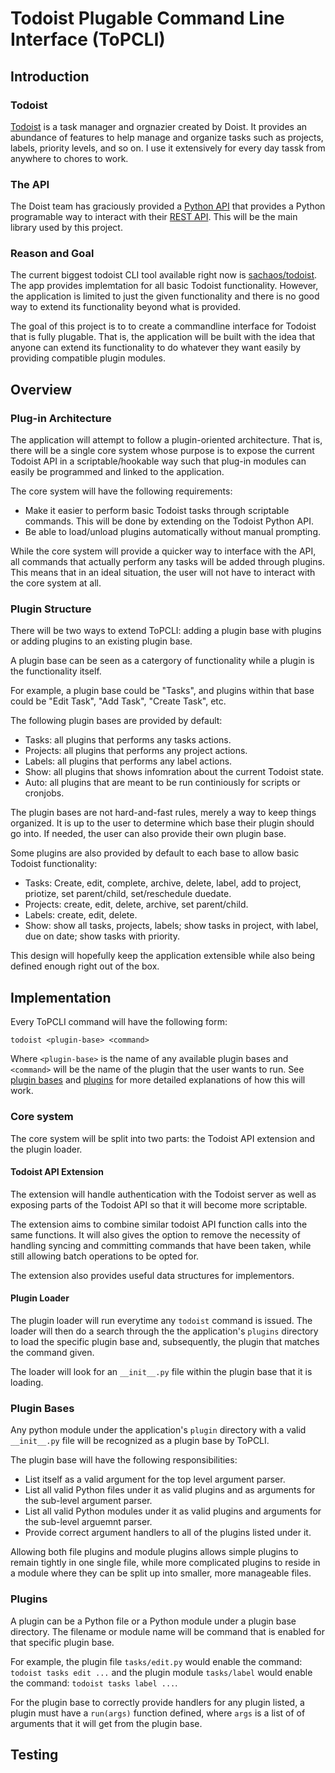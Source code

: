# Todoist Plugable Command Line Interface (ToPCLI)

## Introduction

### Todoist
[Todoist](https://todoist.com/) is a task manager and orgnazier created by
Doist. It provides an abundance of features to help manage and organize tasks
such as projects, labels, priority levels, and so on. I use it extensively for
every day tassk from anywhere to chores to work.

### The API

The Doist team has graciously provided a [Python
API](https://github.com/doist/todoist-python) that provides a Python programable
way to interact with their [REST
API](https://developer.todoist.com/sync/v8/#summary-of-contents). This will be
the main library used by this project.

### Reason and Goal

The current biggest todoist CLI tool available right now is
[sachaos/todoist](https://github.com/sachaos/todoist). The app provides
implemtation for all basic Todoist functionality. However, the application is
limited to just the given functionality and there is no good way to extend its
functionality beyond what is provided.

The goal of this project is to to create a commandline interface for Todoist
that is fully plugable. That is, the application will be built with the idea
that anyone can extend its functionality to do whatever they want easily by
providing compatible plugin modules.

## Overview

### Plug-in Architecture

The application will attempt to follow a plugin-oriented architecture. That is,
there will be a single core system whose purpose is to expose the current
Todoist API in a scriptable/hookable way such that plug-in modules can easily
be programmed and linked to the application.

The core system will have the following requirements:
- Make it easier to perform basic Todoist tasks through scriptable commands.
  This will be done by extending on the Todoist Python API.
- Be able to load/unload plugins automatically without manual prompting.

While the core system will provide a quicker way to interface with the API, all
commands that actually perform any tasks will be added through plugins. This
means that in an ideal situation, the user will not have to interact with the
core system at all.

### Plugin Structure

There will be two ways to extend ToPCLI: adding a plugin base with plugins or
adding plugins to an existing plugin base.

A plugin base can be seen as a catergory of functionality while a plugin is the
functionality itself.

For example, a plugin base could be "Tasks", and plugins within that base could
be "Edit Task", "Add Task", "Create Task", etc.

The following plugin bases are provided by default:
- Tasks: all plugins that performs any tasks actions.
- Projects: all plugins that performs any project actions.
- Labels: all plugins that performs any label actions.
- Show: all plugins that shows infomration about the current Todoist state.
- Auto: all plugins that are meant to be run continiously for scripts or
  cronjobs.

The plugin bases are not hard-and-fast rules, merely a way to keep things
organized. It is up to the user to determine which base their plugin should go
into. If needed, the user can also provide their own plugin base.

Some plugins are also provided by default to each base to allow basic Todoist
functionality:
- Tasks: Create, edit, complete, archive, delete, label, add to project,
  priotize, set parent/child, set/reschedule duedate.
- Projects: create, edit, delete, archive, set parent/child.
- Labels: create, edit, delete.
- Show: show all tasks, projects, labels; show tasks in project, with label,
  due on date; show tasks with priority.

This design will hopefully keep the application extensible while also being
defined enough right out of the box.

## Implementation

Every ToPCLI command will have the following form:
```
todoist <plugin-base> <command>
```
Where `<plugin-base>` is the name of any available plugin bases and `<command>`
will be the name of the plugin that the user wants to run. See [plugin
bases](#plugin-bases) and [plugins](#plugins) for more detailed explanations of how
this will work.

### Core system

The core system will be split into two parts: the Todoist API extension and the
plugin loader.

#### Todoist API Extension

The extension will handle authentication with the Todoist server as well as
exposing parts of the Todoist API so that it will become more scriptable.

The extension aims to combine similar todoist API function calls into the same
functions. It will also gives the option to remove the necessity of handling
syncing and committing commands that have been taken, while still allowing batch
operations to be opted for.

The extension also provides useful data structures for implementors.

#### Plugin Loader

The plugin loader will run everytime any `todoist` command is issued. The loader
will then do a search through the the application's `plugins` directory to load
the specific plugin base and, subsequently, the plugin that matches the command
given.

The loader will look for an `__init__.py` file within the plugin base that it is
loading.

### Plugin Bases

Any python module under the application's `plugin` directory with a valid
`__init__.py` file will be recognized as a plugin base by ToPCLI.

The plugin base will have the following responsibilities:
- List itself as a valid argument for the top level argument parser.
- List all valid Python files under it as valid plugins and as arguments for the
  sub-level argument parser.
- List all valid Python modules under it as valid plugins and arguments for the
  sub-level arguemnt parser.
- Provide correct argument handlers to all of the plugins listed under it.

Allowing both file plugins and module plugins allows simple plugins to remain
tightly in one single file, while more complicated plugins to reside in a module
where they can be split up into smaller, more manageable files.

### Plugins

A plugin can be a Python file or a Python module under a plugin base directory.
The filename or module name will be command that is enabled for that specific
plugin base.

For example, the plugin file `tasks/edit.py` would enable the command: `todoist
tasks edit ...` and the plugin module `tasks/label` would enable the command:
`todoist tasks label ...`.

For the plugin base to correctly provide handlers for any plugin listed, a
plugin must have a `run(args)` function defined, where `args` is a list of of
arguments that it will get from the plugin base.

## Testing
